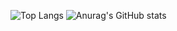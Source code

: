 <!--
**chris-sooseok/chris-sooseok** is a ✨ _special_ ✨ repository because its `README.md` (this file) appears on your GitHub profile.

Here are some ideas to get you started:

- 🔭 I’m currently working on ...
- 🌱 I’m currently learning ...
- 👯 I’m looking to collaborate on ...
- 🤔 I’m looking for help with ...
- 💬 Ask me about ...
- 📫 How to reach me: ...
- 😄 Pronouns: ...
- ⚡ Fun fact: ...

[![Readme Card](https://github-readme-stats.vercel.app/api/pin/?username=anuraghazra&repo=github-readme-stats)](https://github.com/anuraghazra/github-readme-stats)
-->
![Top Langs](https://github-readme-stats.vercel.app/api/top-langs/?username=chris-sooseok&theme=gruvbox_light&langs_count=10&hide_progress=true) ![Anurag's GitHub stats](https://github-readme-stats.vercel.app/api?username=chris-sooseok&show_icons=true&theme=gruvbox_light)
